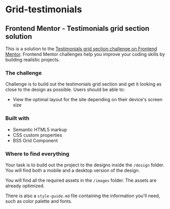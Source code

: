 # Grid-testimonials

## Frontend Mentor - Testimonials grid section solution
This is a solution to the [Testimonials grid section challenge on Frontend Mentor](https://www.frontendmentor.io/challenges/testimonials-grid-section-Nnw6J7Un7). Frontend Mentor challenges help you improve your coding skills by building realistic projects. 

### The challenge
Challenge is to build out the testimonials grid section and get it looking as close to the design as possible.
Users should be able to:
- View the optimal layout for the site depending on their device's screen size

### Built with
- Semantic HTML5 markup
- CSS custom properties
- BS5 Grid Component

### Where to find everything
Your task is to build out the project to the designs inside the `/design` folder. You will find both a mobile and a desktop version of the design. 

You will find all the required assets in the `/images` folder. The assets are already optimized.

There is also a `style-guide.md` file containing the information you'll need, such as color palette and fonts.
